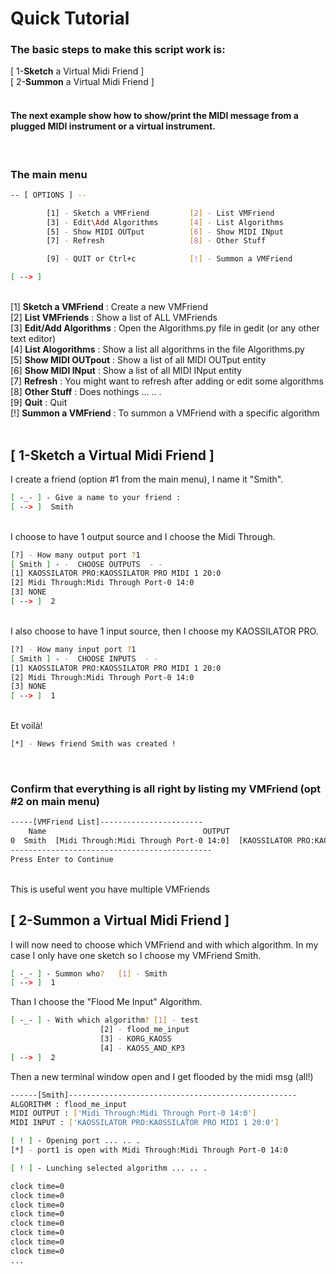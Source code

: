 # Quick Tutorial
### The basic steps to make this script work is: <br />
[ 1-<b>Sketch</b> a Virtual Midi Friend ] <br />
[ 2-<b>Summon</b> a Virtual Midi Friend ] <br />
<br />

#### The next example show how to show/print the MIDI message from a plugged MIDI instrument or a virtual instrument.
<br />

### The main menu <br />

```bash
-- [ OPTIONS ] --

        [1] - Sketch a VMFriend         [2] - List VMFriend
        [3] - Edit\Add Algorithms       [4] - List Algorithms
        [5] - Show MIDI OUTput          [6] - Show MIDI INput
        [7] - Refresh                   [8] - Other Stuff

        [9] - QUIT or Ctrl+c            [!] - Summon a VMFriend

[ --> ] 
```

<br />
[1] <b>Sketch a VMFriend</b> : Create a new VMFriend<br />
[2] <b>List VMFriends</b> : Show a list of ALL VMFriends <br />
[3] <b>Edit/Add Algorithms</b> : Open the Algorithms.py file in gedit (or any other text editor)<br />
[4] <b>List Alogorithms</b> : Show a list all algorithms in the file Algorithms.py<br />
[5] <b>Show MIDI OUTpout</b> : Show a list of all MIDI OUTput entity<br />
[6] <b>Show MIDI INput</b> : Show a list of all MIDI INput entity<br />
[7] <b>Refresh</b> : You might want to refresh after adding or edit some algorithms <br />
[8] <b>Other Stuff</b> : Does nothings ... .. .<br />
[9] <b>Quit</b> : Quit<br />
[!] <b>Summon a VMFriend</b> : To summon a VMFriend with a specific algorithm<br />
<br />

## [ 1-<b>Sketch</b> a Virtual Midi Friend ] <br />
I create a friend (option #1 from the main menu), I name it "Smith".

```bash
[ -_- ] - Give a name to your friend : 
[ --> ]  Smith  
```
<br />
I choose to have 1 output source and I choose the Midi Through.

```bash
[?] - How many output port ?1
[ Smith ] - -  CHOOSE OUTPUTS  - - 
[1] KAOSSILATOR PRO:KAOSSILATOR PRO MIDI 1 20:0
[2] Midi Through:Midi Through Port-0 14:0
[3] NONE
[ --> ]  2
```
<br />
I also choose to have 1 input source, then I choose my KAOSSILATOR PRO.

```bash
[?] - How many input port ?1
[ Smith ] - -  CHOOSE INPUTS  - - 
[1] KAOSSILATOR PRO:KAOSSILATOR PRO MIDI 1 20:0
[2] Midi Through:Midi Through Port-0 14:0
[3] NONE
[ --> ]  1
```
<br />
Et voilà!

```bash
[*] - News friend Smith was created !
```
<br />

### Confirm that everything is all right by listing my VMFriend (opt #2 on main menu) <br />
```bash
-----[VMFriend List]-----------------------
    Name                                   OUTPUT                                          INPUT
0  Smith  [Midi Through:Midi Through Port-0 14:0]  [KAOSSILATOR PRO:KAOSSILATOR PRO MIDI 1 20:0]
---------------------------------------------
Press Enter to Continue
```
<br />
This is useful went you have multiple VMFriends <br />

## [ 2-<b>Summon</b> a Virtual Midi Friend ] <br />
I will now need to choose which VMFriend and with which algorithm. In my case I only have one sketch so I choose my VMFriend Smith. <br />
```bash
[ -_- ] - Summon who?	[1] - Smith
[ --­> ]  1
```
Than I choose the "Flood Me Input" Algorithm.
```bash
[ -_- ] - With which algorithm?	[1] - test
			        [2] - flood_me_input
			        [3] - KORG_KAOSS
			        [4] - KAOSS_AND_KP3
[ --­> ]  2
```
Then a new terminal window open and I get flooded by the midi msg (all!) <br />
```bash
------[Smith]---------------------------------------------------
ALGORITHM : flood_me_input
MIDI OUTPUT : ['Midi Through:Midi Through Port-0 14:0']
MIDI INPUT : ['KAOSSILATOR PRO:KAOSSILATOR PRO MIDI 1 20:0']

[ ! ] - Opening port ... .. .
[*] - port1 is open with Midi Through:Midi Through Port-0 14:0

[ ! ] - Lunching selected algorithm ... .. .

clock time=0
clock time=0
clock time=0
clock time=0
clock time=0
clock time=0
clock time=0
clock time=0
...
```
